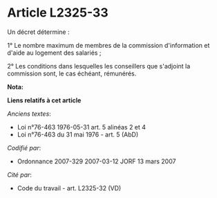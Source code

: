# Article L2325-33

Un décret détermine :

1° Le nombre maximum de membres de la commission d'information et d'aide au logement des salariés ;

2° Les conditions dans lesquelles les conseillers que s'adjoint la commission sont, le cas échéant, rémunérés.

**Nota:**



**Liens relatifs à cet article**

_Anciens textes_:

  - Loi n°76-463 1976-05-31 art. 5 alinéas 2 et 4
  - Loi n°76-463 du 31 mai 1976 - art. 5 (AbD)

_Codifié par_:

  - Ordonnance 2007-329 2007-03-12 JORF 13 mars 2007

_Cité par_:

  - Code du travail - art. L2325-32 (VD)
